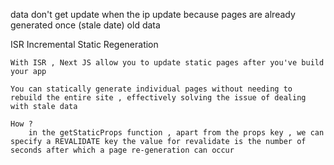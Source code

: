 
data don't get update when the ip update because pages are already generated once
(stale date) old data


ISR 
    Incremental Static Regeneration

    With ISR , Next JS allow you to update static pages after you've build your app 

    You can statically generate individual pages without needing to rebuild the entire site , effectively solving the issue of dealing with stale data 

    How ? 
        in the getStaticProps function , apart from the props key , we can specify a REVALIDATE key the value for revalidate is the number of seconds after which a page re-generation can occur 

